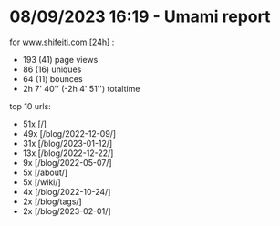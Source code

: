 # 08/09/2023 16:19 - Umami report
for www.shifeiti.com [24h] :

 - 193 (41) page views
 - 86 (16) uniques
 - 64 (11) bounces
 - 2h 7' 40'' (-2h 4' 51'') totaltime


top 10 urls:
 - 51x [/]
 - 49x [/blog/2022-12-09/]
 - 31x [/blog/2023-01-12/]
 - 13x [/blog/2022-12-22/]
 - 9x [/blog/2022-05-07/]
 - 5x [/about/]
 - 5x [/wiki/]
 - 4x [/blog/2022-10-24/]
 - 2x [/blog/tags/]
 - 2x [/blog/2023-02-01/]


